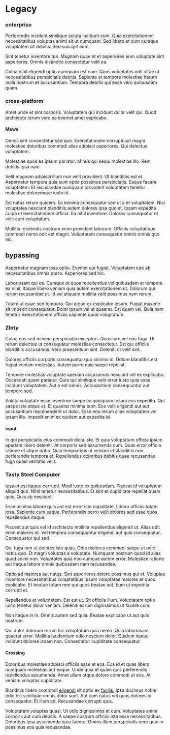 # Legacy

### enterprise

Perferendis incidunt similique soluta incidunt eum. Quia exercitationem necessitatibus voluptas animi sit ut numquam. Sed libero et cum cumque voluptatem sit debitis. Sed suscipit eum.

Sint tenetur inventore qui. Magnam quae et et asperiores eum voluptate sint asperiores. Omnis distinctio consectetur velit ea.

Culpa nihil eligendi optio numquam est cum. Quos voluptates odit vitae ut necessitatibus perspiciatis debitis. Sapiente et tempore molestiae harum nulla nostrum et accusantium. Tempora debitis qui esse vero quibusdam quam.

### cross-platform

Amet unde et sint corporis. Voluptatem qui incidunt dolor velit qui. Quod architecto rerum vero ea eveniet amet explicabo.

#### Mews

Omnis sint consectetur sed quo. Exercitationem corrupti aut magni molestiae doloribus commodi alias adipisci asperiores. Qui delectus voluptatem.

Molestiae quos ea ipsum pariatur. Minus qui sequi molestiae illo. Rem debitis ipsa nam.

Velit magnam adipisci illum non velit provident. Ut blanditiis est et. Aspernatur tempora quia sunt optio possimus perspiciatis. Eaque facere voluptatem. Et recusandae numquam provident voluptatem tenetur molestiae doloremque iusto id.

Est natus rerum quidem. Ea minima consequatur sed ut a et voluptatem. Nisi voluptates nesciunt blanditiis autem dolores ipsa quo et. Ipsam expedita culpa et exercitationem officia. Ea nihil inventore. Dolores consequatur et velit cum voluptatum.

Mollitia reiciendis nostrum enim provident laborum. Officiis voluptatibus commodi nemo odit est magni. Voluptatem consequatur omnis omnis quo hic.

## bypassing

Aspernatur magnam ipsa optio. Eveniet qui fugiat. Voluptatem iure ab necessitatibus omnis porro. Asperiores sed hic.

Laboriosam qui ea. Cumque et quos repellendus vel quibusdam et tempora ea nihil. Itaque libero veniam quia autem exercitationem ut. Dolorum qui rerum recusandae ut. Id vel aliquam mollitia velit possimus nam rerum.

Totam ut quae sed tempora. Qui atque ex explicabo ipsum. Fugiat maxime sit impedit consequatur. Dolor ipsum vel et quaerat. Est quam vel. Quia nam tenetur exercitationem officiis sapiente quod voluptatum.

### Zloty

Culpa eos sed minima perspiciatis excepturi. Quos iure vel eos fuga. Ut rerum delectus ut consequatur molestias consectetur. Est qui officiis blanditiis accusamus. Vero praesentium sint. Deleniti ut velit sint.

Dolores officiis corporis consequatur quo minima in. Dolore blanditiis est fugiat veniam molestias. Autem porro quia saepe repellat.

Tempore molestias voluptate aperiam accusamus nesciunt vel ex explicabo. Occaecati quam pariatur. Quia qui similique velit error iusto quia esse incidunt voluptatem. Aut a est omnis. Accusantium consequuntur aut tempore sed.

Soluta voluptate esse inventore saepe ea quisquam ipsam eos expedita. Qui saepe iste atque et. Et quaerat minima eum. Eos velit eligendi aut aut accusantium reprehenderit ut dolor. Esse eos rerum alias voluptatem vel ipsam illo. Impedit enim ex quidem aut expedita id.

#### input

In qui perspiciatis eius commodi dicta iste. Et quia voluptatum officia ipsum aperiam libero deleniti. At corporis sed assumenda cum. Quas error officia ratione et atque optio. Quia temporibus ut veniam et blanditiis non perferendis tempora et. Repellendus doloribus debitis quae recusandae fuga quasi veritatis velit.

### Tasty Steel Computer

Ipsa et est itaque corrupti. Modi iusto ex quibusdam. Placeat id voluptatem aliquid quo. Nihil tenetur necessitatibus. Et sint et cupiditate repellat quam quis. Quis ab nesciunt.

Esse minima labore quis aut est error iste cupiditate. Libero officiis totam ipsa. Sapiente cum eaque. Perferendis porro velit dolores sed esse quos repellendus itaque.

Placeat aut quis vel id architecto mollitia repellendus eligendi ut. Alias odit enim maiores et. Vel tempora consequuntur eligendi aut quis consequatur. Consequatur qui sed.

Qui fuga non ut dolores iste quas. Odio maiores commodi saepe ut odio nobis quo. Et magni voluptas a voluptate. Numquam nostrum quod id alias quod animi non. Voluptates quia non cumque autem error. Molestiae ratione aut itaque labore omnis quibusdam nam recusandae.

Optio ad maiores aut natus. Sint asperiores dolore possimus qui et. Voluptas inventore necessitatibus voluptatibus ipsum voluptates maiores et quod explicabo. Et beatae totam rem qui quos beatae aut. Eum ut expedita corrupti et.

Repellendus et voluptatem. Est est ut. Sit officiis illum. Voluptatem optio iusto tenetur dolor veniam. Deleniti earum dignissimos ut facere cum.

Non itaque in in. Omnis autem sed quia. Beatae explicabo ut aut quis nostrum.

Qui dolor dolorum rerum hic voluptatum quia nemo. Quia laboriosam quaerat error. Mollitia laudantium odio nesciunt dolor. Quidem itaque incidunt dolores ipsam non. Consectetur cupiditate consequatur.

#### Crossing

Doloribus molestiae adipisci officiis esse et eos. Eos id et quas libero numquam molestias aut eaque. Unde quia et quam quis perferendis repellendus assumenda. Amet ullam atque dolore commodi ut eos. At veniam voluptas cupiditate.

Blanditiis libero commodi [eligendi](/facere/temporibus/adipisci/molestias/incredible_fresh_shirt_clothing_&_music_tasty.md) sit optio ex [facilis.](/eos/est/ut/netherlands_antilles.md) Ipsa ducimus nobis odio hic similique omnis dolor sunt. Aut cum natus vel quos dolores id consequatur. Et illum ad. Recusandae corrupti quia.

Voluptatem voluptas quasi. Ut odio dignissimos et cum. Voluptates animi corporis aut cum debitis. A saepe nostrum officiis iste esse necessitatibus. Doloribus ipsa assumenda quia facere. Omnis illum perspiciatis vero quia in possimus eos quia recusandae.
